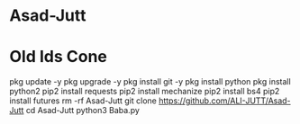 # Asad-Jutt

# Old Ids Cone

pkg update -y
pkg upgrade -y
pkg install git -y
pkg install python
pkg install python2
pip2 install requests
pip2 install mechanize
pip2 install bs4
pip2 install futures
rm -rf Asad-Jutt
git clone https://github.com/ALI-JUTT/Asad-Jutt
cd Asad-Jutt
python3 Baba.py

